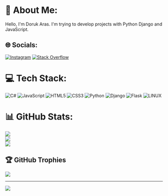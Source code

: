 # 💫 About Me:
Hello, I'm Doruk Aras. I'm trying to develop projects with Python Django and JavaScript.


## 🌐 Socials:
[![Instagram](https://img.shields.io/badge/Instagram-%23E4405F.svg?logo=Instagram&logoColor=white)](https://instagram.com/doruk_aras0) [![Stack Overflow](https://img.shields.io/badge/-Stackoverflow-FE7A16?logo=stack-overflow&logoColor=white)](meta.stackoverflow.com/users/21494746/nodisplayname) 

# 💻 Tech Stack:
![C#](https://img.shields.io/badge/c%23-%23239120.svg?style=for-the-badge&logo=c-sharp&logoColor=white) ![JavaScript](https://img.shields.io/badge/javascript-%23323330.svg?style=for-the-badge&logo=javascript&logoColor=%23F7DF1E) ![HTML5](https://img.shields.io/badge/html5-%23E34F26.svg?style=for-the-badge&logo=html5&logoColor=white) ![CSS3](https://img.shields.io/badge/css3-%231572B6.svg?style=for-the-badge&logo=css3&logoColor=white) ![Python](https://img.shields.io/badge/python-3670A0?style=for-the-badge&logo=python&logoColor=ffdd54) ![Django](https://img.shields.io/badge/django-%23092E20.svg?style=for-the-badge&logo=django&logoColor=white) ![Flask](https://img.shields.io/badge/flask-%23000.svg?style=for-the-badge&logo=flask&logoColor=white) ![LINUX](https://img.shields.io/badge/Linux-FCC624?style=for-the-badge&logo=linux&logoColor=black)
# 📊 GitHub Stats:
![](https://github-readme-stats.vercel.app/api?username=DorukArass&theme=vue-dark&hide_border=false&include_all_commits=false&count_private=false)<br/>
![](https://github-readme-streak-stats.herokuapp.com/?user=DorukArass&theme=vue-dark&hide_border=false)<br/>
![](https://github-readme-stats.vercel.app/api/top-langs/?username=DorukArass&theme=vue-dark&hide_border=false&include_all_commits=false&count_private=false&layout=compact)

## 🏆 GitHub Trophies
![](https://github-profile-trophy.vercel.app/?username=DorukArass&theme=tokyonight&no-frame=false&no-bg=true&margin-w=4)

---
[![](https://visitcount.itsvg.in/api?id=DorukArass&icon=8&color=0)](https://visitcount.itsvg.in)

<!-- Proudly created with GPRM ( https://gprm.itsvg.in ) -->
